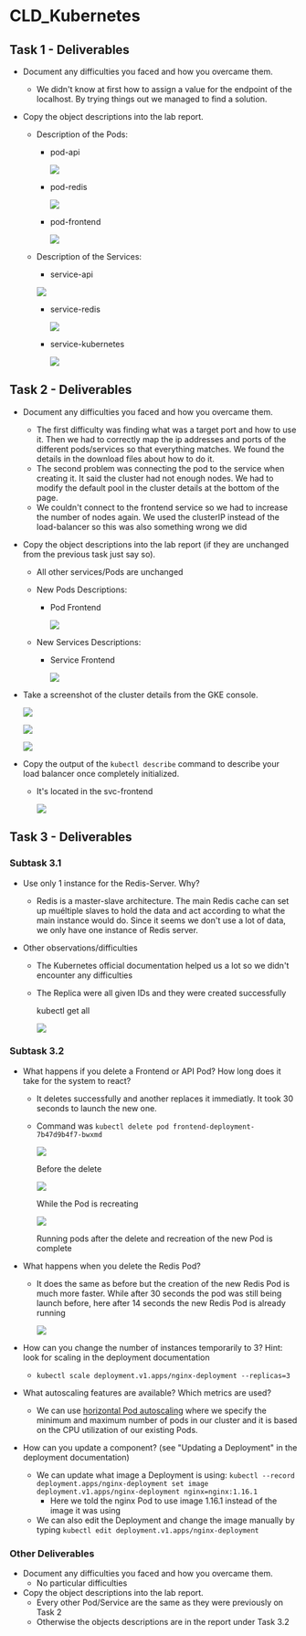 # CLD_Kubernetes

## Task 1 - Deliverables

- Document any difficulties you faced and how you overcame them.

  - We didn't know at first how to assign a value for the endpoint of the localhost. By trying things out we managed to find a solution.

- Copy the object descriptions into the lab report.

  - Description of the Pods:

    - pod-api

      ![](.\img\t1_pod_api.jpg)

    - pod-redis

      ![](.\img\t1_pod_redis.jpg)

    - pod-frontend

      ![](.\img\t1_pod_frontend.jpg)

  - Description of the Services:

    -  service-api

      ![](.\img\t1_svc_api.jpg)

    - service-redis

      ![](.\img\t1_svc_redis.jpg)

    - service-kubernetes

      ![](.\img\t1_svc_kubernetes.jpg)

## Task 2 - Deliverables

- Document any difficulties you faced and how you overcame them.

  - The first difficulty was finding what was a target port and how to use it. Then we had to correctly map the ip addresses and ports of the different pods/services so that everything matches. We found the details in the download files about how to do it.
  - The second problem was connecting the pod to the service when creating it. It said the cluster had not enough nodes. We had to modify the default pool in the cluster details at the bottom of the page.
  - We couldn't connect to the frontend service so we had to increase the number of nodes again. We used the clusterIP instead of the load-balancer so this was also something wrong we did

- Copy the object descriptions into the lab report (if they are unchanged from the previous task just say so). 

  - All other services/Pods are unchanged

  - New Pods Descriptions:

    - Pod Frontend

      ![](.\img\t2_pod_frontend.jpg)

      

      

  - New Services Descriptions:

    - Service Frontend

      ![](.\img\t2_svc_frontend.jpg)

- Take a screenshot of the cluster details from the GKE console.

  ![](.\img\t2_cluster_a.jpg)

  ![](.\img\t2_cluster_b.jpg)

  ![](.\img\t2_cluster_c.jpg)

- Copy the output of the `kubectl describe` command to describe your load balancer once completely initialized.

  - It's located in the svc-frontend

    ![](.\img\t2_svc_frontend.jpg)

## Task 3 - Deliverables

### Subtask 3.1

- Use only 1 instance for the Redis-Server. Why?
  
  - Redis is a master-slave architecture. The main Redis cache can set up muéltiple slaves to hold the data and act according to what the main instance would do. Since it seems we don't use a lot of data, we only have one instance of Redis server.
  
- Other observations/difficulties

  - The Kubernetes official documentation helped us a lot so we didn't encounter any difficulties

  - The Replica were all given IDs and they were created successfully

    kubectl get all

    ![](.\img\t3_1_get_all.jpg)

### Subtask 3.2

- What happens if you delete a Frontend or API Pod? How long does it take for the system to react?

  - It deletes successfully and another replaces it immediatly. It took 30 seconds to launch the new one.

  - Command was ```kubectl delete pod frontend-deployment-7b47d9b4f7-bwxmd```

    ![](.\img\t3_2_before_delete.jpg)

    Before the delete

    ![](.\img\t3_2_recreating_pod.jpg)

    While the Pod is recreating

    ![](.\img\t3_2_delete_pod_frontend.jpg)

    Running pods after the delete and recreation of the new Pod is complete

    

- What happens when you delete the Redis Pod?

  - It does the same as before but the creation of the new Redis Pod is much more faster. While after 30 seconds the pod was still being launch before, here after 14 seconds the new Redis Pod is already running

    ![](C:\Users\batac\Documents\heig\semestre_6\CLD\CLD_Kubernetes\img\t3_2_redis_pod.jpg)

- How can you change the number of instances temporarily to 3? Hint: look for scaling in the deployment documentation

  - ```shell
    kubectl scale deployment.v1.apps/nginx-deployment --replicas=3
    ```

- What autoscaling features are available? Which metrics are used?

  - We can use [horizontal Pod autoscaling](https://kubernetes.io/docs/tasks/run-application/horizontal-pod-autoscale-walkthrough/) where we specify the minimum and maximum number of pods in our cluster and it is based on the CPU utilization of our existing Pods.

- How can you update a component? (see "Updating a Deployment" in the deployment documentation)

  - We can update what image a Deployment is using: ```kubectl --record deployment.apps/nginx-deployment set image deployment.v1.apps/nginx-deployment nginx=nginx:1.16.1```
    - Here we told the nginx Pod to use image 1.16.1 instead of the image it was using
  - We can also edit the Deployment and change the image manually by typing ```kubectl edit deployment.v1.apps/nginx-deployment```

### Other Deliverables

- Document any difficulties you faced and how you overcame them.
  - No particular difficulties
- Copy the object descriptions into the lab report.
  - Every other Pod/Service are the same as they were previously on Task 2
  - Otherwise the objects descriptions are in the report under Task 3.2